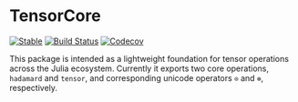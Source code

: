 # TensorCore

[![Stable](https://img.shields.io/badge/docs-stable-blue.svg)](https://JuliaMath.github.io/TensorCore.jl/stable)
[![Build Status](https://travis-ci.com/JuliaMath/TensorCore.jl.svg?branch=master)](https://travis-ci.com/JuliaMath/TensorCore.jl)
[![Codecov](https://codecov.io/gh/JuliaMath/TensorCore.jl/branch/master/graph/badge.svg)](https://codecov.io/gh/JuliaMath/TensorCore.jl)

This package is intended as a lightweight foundation for tensor operations across the Julia ecosystem.
Currently it exports two core operations, `hadamard` and `tensor`, and corresponding unicode operators `⊙` and `⊗`, respectively.
